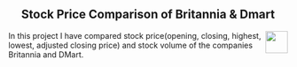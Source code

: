 <h2 align="center">Stock Price Comparison of Britannia & Dmart</h2>
<img align="right" src="https://logos-download.com/wp-content/uploads/2018/12/Britannia_Industries_Logo.png" width="40" height="40"/>
<p>
In this project I have compared stock price(opening, closing, highest, lowest, adjusted closing price) and stock volume of the companies Britannia and DMart.</p>

